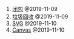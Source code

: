 1. [闭包](./JavaScript/闭包.md) @2019-11-09
2. [垃圾回收](./JavaScript/垃圾回收.md) @2019-11-09
3. [SVG](./可视化/SVG.md) @2019-11-10
4. [Canvas](./可视化/Canvas.md) @2019-11-10

